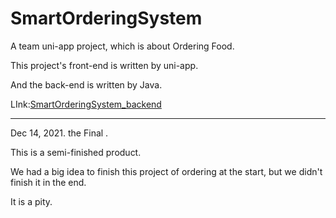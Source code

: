 # SmartOrderingSystem
A team uni-app project, which is about Ordering Food.

This project's front-end is written by uni-app.

And the back-end is written by Java.

LInk:[SmartOrderingSystem_backend](https://www.github.com/toleey/smartorderingsystem_backend)

<hr />

Dec 14, 2021. the Final .

This is a semi-finished product. 

We had a big idea to finish this project of ordering at the start, but we didn't finish it in the end. 

It is a pity.


